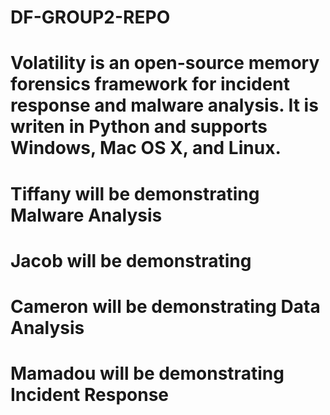 # DF-GROUP2-REPO
# Volatility is an open-source memory forensics framework for incident response and malware analysis. It is writen in Python and supports Windows, Mac OS X, and Linux. #

# Tiffany will be demonstrating Malware Analysis #

# Jacob will be demonstrating 

# Cameron will be demonstrating Data Analysis #

# Mamadou will be demonstrating Incident Response #


